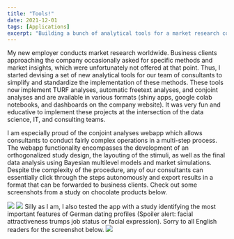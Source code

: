 ```yaml
---
title: "Tools!"
date: 2021-12-01
tags: [Applications]
excerpt: "Building a bunch of analytical tools for a market research company"
---
```

My new employer conducts market research worldwide. Business clients approaching the company occasionally asked for specific methods and market insights, which were unfortunately not offered at that point. Thus, I started devising a set of new analytical tools for our team of consultants to simplify and standardize the implementation of these methods. These tools now implement TURF analyses, automatic freetext analyses, and conjoint analyses and are available in various formats (shiny apps, google colab notebooks, and dashboards on the company website). It was very fun and educative to implement these projects at the intersection of the data science, IT, and consulting teams.

I am especially proud of the conjoint analyses webapp which allows consultants to conduct fairly complex operations in a multi-step process. The webapp functionality encompasses the development of an orthogonalized study design, the layouting of the stimuli, as well as the final data analysis using Bayesian multilevel models and market simulations. Despite the complexity of the procedure, any of our consultants can essentially click through the steps autonomously and export results in a format that can be forwarded to business clients. Check out some screenshots from a study on chocolate products below. 

<img src="{{site.baseurl}}/assets/chocolate stimuli.png">
<img src="{{site.baseurl}}/assets/multilevel plot.png">
Silly as I am, I also tested the app with a study identifying the most important features of German dating profiles (Spoiler alert: facial attractiveness trumps job status or facial expression). Sorry to all English readers for the screenshot below.


<img src="{{site.baseurl}}/assets/attractiveness conjoint.png">

